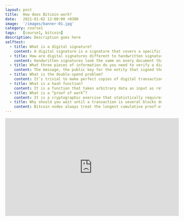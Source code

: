 ```yaml
---
layout: post
title:  How does Bitcoin work?
date:   2021-01-02 12:00:00 +0300
image:  '/images/banner-01.jpg'
category: course1
tags:   [course1, bitcoin]
description: Description goes here
selftest:
  - title: What is a digital signature?
    content: A digital signature is a signature that covers a specific message with a specific private key.
  - title: How are digital signatures different to handwritten signatures?
    content: Handwritten signatures look the same on every document that they appear. Digital signatures are specific to the document, or message, that they sign.
  - title: What three pieces of information do you need to verify a digital signature?
    content: The message, the public key for the entity that signed the message, and the signature itself.
  - title: What is the double-spend problem?
    content: It’s trivial to make perfect copies of digital transactions. For any electronic money system, the double-spend problem refers to trying to prevent the transaction “Alice pays $100” from being used over and over again. This is typically solved using a centralised ledger (i.e. a bank). Bitcoin solves the double-spend problem without requiring a centralised authority controlling the ledger.
  - title: What is a hash function?
    content: It is a function that takes arbitrary data as input as returns a number that i) appears to be randomly generated, ii) cannot be “reversed” without an infeasible amount of work. Essentially, a hash function is a one-way function that returns a summary, or digest of the input data that is indistinguishable from a random result.
  - title: What is a “proof of work”?
    content: It is a cryptographic exercise that statistically requires a predetermined amount of effort to produce, but very little effort to verify. For example, you might require someone to hash a list of transactions along with a number (called a nonce) that produces a digest that starts with 30 zeros. Because hash functions are one-way functions, you know that someone had to do 2^20 (roughly 1,000,000,000) hashes, on average, to generate that hash. When they present the proof, you have to do exactly one hash, using the provided nonce, to verify the claimed proof of work.
  - title: Why should you wait until a transaction is several blocks deep in the chain before accepting it?
    content: Bitcoin nodes always treat the longest cumulative proof-of-work chain as the true record of the bitcoin ledger. It’s possible for a block to get overtaken by a competing chain, in which case transactions on the losing chain would be “reversed” if they’re not also on the alternative chain. The deeper on the blockchain a transaction is, the less likely that enough proof of work will be generated to rewrite this section of the blockchain.
---
```


<iframe width="560" height="315" src="https://www.youtube.com/embed/bBC-nXj3Ng4" title="YouTube video player" frameborder="0" allow="accelerometer; autoplay; clipboard-write; encrypted-media; gyroscope; picture-in-picture" allowfullscreen></iframe>
